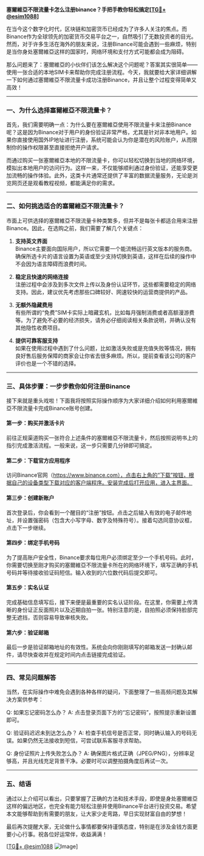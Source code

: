 **塞爾維亞不限流量卡怎么注册binance？手把手教你轻松搞定[[TG💪+ @esim1088](https://t.me/s/esim1088)]**

在当今这个数字化时代，区块链和加密货币已经成为了许多人关注的焦点。而Binance作为全球领先的加密货币交易平台之一，自然吸引了无数投资者的目光。然而，对于许多生活在海外的朋友来说，注册Binance可能会遇到一些麻烦，特别是当你身处塞爾維亞这样的国家时，网络环境和支付方式可能都会成为阻碍。

那么问题来了：塞爾維亞的小伙伴们该怎么解决这个问题呢？答案其实很简单——使用一张合适的本地SIM卡来帮助你完成注册流程。今天，我就要给大家详细讲解一下如何通过塞爾維亞不限流量卡成功注册Binance，并且让整个过程变得简单又高效！

---

### 一、为什么选择塞爾維亞不限流量卡？

首先，我们需要明确一点：为什么要在塞爾維亞使用不限流量卡来注册Binance呢？这是因为Binance对于用户的身份验证非常严格，尤其是针对非本地用户。如果你直接使用国外IP地址进行注册，系统可能会认为你是潜在的风险账户，从而限制你的操作权限甚至直接拒绝开户请求。

而通过购买一张塞爾維亞本地的不限流量卡，你可以轻松切换到当地的网络环境，模拟出本地用户的访问行为。这样一来，不仅能够顺利通过身份验证，还能享受更加流畅的操作体验。此外，这类卡片通常还提供了丰富的数据流量服务，无论是浏览网页还是观看教程视频，都能满足你的需求。

---

### 二、如何挑选适合的塞爾維亞不限流量卡？

市面上可供选择的塞爾維亞不限流量卡种类繁多，但并不是每张卡都适合用来注册Binance。因此，在选购之前，我们需要了解几个关键点：

1. **支持英文界面**  
   Binance主要面向国际用户，所以它需要一个能流畅运行英文版本的服务商。确保所选卡片的语言设置为英语或至少支持切换到英语，这样在后续的操作中不会因为语言障碍而浪费时间。

2. **稳定且快速的网络连接**  
   注册过程中会涉及到多次文件上传以及身份认证环节，这些都需要稳定的网络支持。因此，建议优先考虑那些口碑较好、网速较快的运营商提供的产品。

3. **无额外隐藏费用**  
   有些所谓的“免费”SIM卡实际上暗藏玄机，比如每月强制消费或者高额漫游费等。为了避免不必要的经济损失，请务必仔细阅读相关条款说明，并确认没有其他隐性收费项目。

4. **提供可靠客服支持**  
   如果在使用过程中遇到了什么问题，比如激活失败或是充值失败等情况，拥有良好售后服务保障的商家会让你省去很多麻烦。所以，提前查看该公司的客户评价也是一个不错的选择。

---

### 三、具体步骤：一步步教你如何注册Binance

接下来就是重头戏啦！下面我将按照实际操作顺序为大家详细介绍如何利用塞爾維亞不限流量卡完成Binance账号创建。

#### 第一步：购买并激活卡片
前往正规渠道购买一张符合上述条件的塞爾維亞不限流量卡，然后按照说明书上的指引完成激活流程。一般来说，这一步只需要几分钟即可搞定。

#### 第二步：下载官方应用程序
访问Binance官网（https://www.binance.com），点击右上角的“下载”按钮，根据自己的设备类型下载对应的客户端程序。安装完成后打开应用，进入主界面。

#### 第三步：创建新账户
首次登录后，你会看到一个醒目的“注册”按钮。点击之后输入有效的电子邮件地址，并设置强密码（包含大小写字母、数字及特殊符号）。接着勾选同意协议框，点击下一步继续。

#### 第四步：绑定手机号码
为了提高账户安全性，Binance要求每位用户必须绑定至少一个手机号码。此时，你需要切换至刚才购买的塞爾維亞不限流量卡所在的网络环境下，填写正确的手机号码并等待接收验证码短信。输入收到的六位数代码后提交即可。

#### 第五步：实名认证
完成基础信息填写后，接下来便是最重要的实名认证阶段。在这里，你需要上传清晰的身份证正反面照片以及近期自拍一张。特别注意的是，自拍照必须保持脸部完整无遮挡，否则容易导致审核失败。

#### 第六步：验证邮箱
最后一步是验证邮箱地址的有效性。系统会向你刚刚填写的邮箱发送一封确认邮件，请尽快查收并在规定时间内点击链接完成验证。

---

### 四、常见问题解答

当然，在实际操作中难免会遇到各种各样的疑问，下面整理了一些高频问题及其解决方案供参考：

Q: 如果忘记密码怎么办？
A: 点击登录页面下方的“忘记密码”，按照提示重新设置即可。

Q: 验证码迟迟未到达怎么办？
A: 检查手机信号是否正常，同时确认输入的号码无误。如果仍然无法接收到短信，可尝试联系客服寻求帮助。

Q: 身份证照片上传失败怎么办？
A: 确保图片格式正确（JPEG/PNG），分辨率足够高，并且光线充足背景干净。必要时可以调整拍摄角度后再试一次。

---

### 五、结语

通过以上介绍可以看出，只要掌握了正确的方法和技术手段，即使是身处塞爾維亞这样的偏远地区，也完全有能力轻松注册并使用Binance平台进行投资交易。希望本文能够帮助到有需要的朋友，让大家少走弯路，早日实现财富自由的梦想！

最后再次提醒大家，无论做什么事情都要保持谨慎态度，特别是在涉及金钱方面更要小心行事。祝各位好运常伴，收益满满！

[[TG💪+ @esim1088](https://t.me/s/esim1088) ![Image](https://i.postimg.cc/4NQfJmqS/Snipaste-2025-05-13-00-14-12.png)]